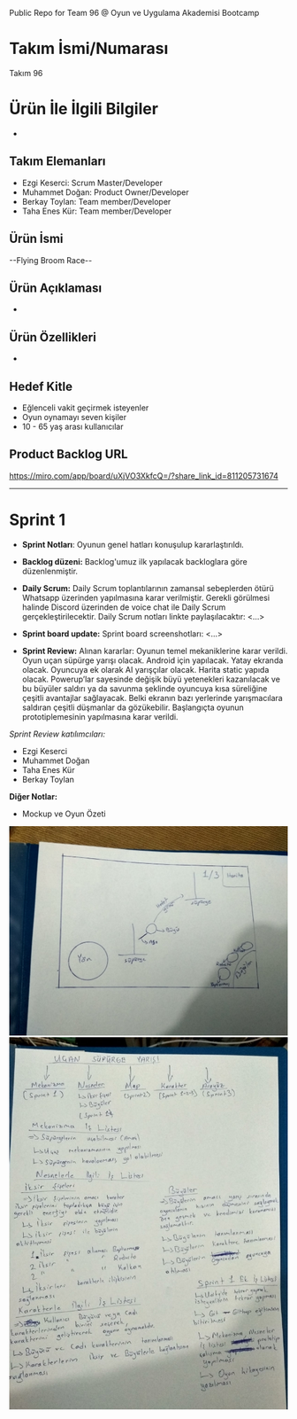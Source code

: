 Public Repo for Team 96 @ Oyun ve Uygulama Akademisi Bootcamp


# **Takım İsmi/Numarası**

Takım 96

# Ürün İle İlgili Bilgiler
-

## Takım Elemanları

- Ezgi Keserci: Scrum Master/Developer
- Muhammet Doğan: Product Owner/Developer
- Berkay Toylan: Team member/Developer
- Taha Enes Kür: Team member/Developer


## Ürün İsmi

--Flying Broom Race--

## Ürün Açıklaması

- 

## Ürün Özellikleri

- 

## Hedef Kitle

- Eğlenceli vakit geçirmek isteyenler
- Oyun oynamayı seven kişiler
- 10 - 65 yaş arası kullanıcılar

## Product Backlog URL
https://miro.com/app/board/uXjVO3XkfcQ=/?share_link_id=811205731674

---

# Sprint 1
- **Sprint Notları**: Oyunun genel hatları konuşulup kararlaştırıldı.
 
- **Backlog düzeni:** Backlog'umuz ilk yapılacak backloglara göre düzenlenmiştir.
 
- **Daily Scrum:** Daily Scrum toplantılarının zamansal sebeplerden ötürü Whatsapp üzerinden yapılmasına karar verilmiştir. Gerekli görülmesi halinde Discord üzerinden de voice chat ile Daily Scrum gerçekleştirilecektir. Daily Scrum notları linkte paylaşılacaktır: <…> 
 
- **Sprint board update:** Sprint board screenshotları: <...>
 
- **Sprint Review:** Alınan kararlar: Oyunun temel mekaniklerine karar verildi. Oyun uçan süpürge yarışı olacak. Android için yapılacak. Yatay ekranda olacak. Oyuncuya ek olarak AI yarışçılar olacak. Harita static yapıda olacak. Powerup’lar sayesinde değişik büyü yetenekleri kazanılacak ve bu büyüler saldırı ya da savunma şeklinde oyuncuya kısa süreliğine çeşitli avantajlar sağlayacak. Belki ekranın bazı yerlerinde yarışmacılara saldıran çeşitli düşmanlar da gözükebilir. Başlangıçta oyunun prototiplemesinin yapılmasına karar verildi.
 	
*Sprint Review katılımcıları:* 
- 	Ezgi Keserci
- 	Muhammet Doğan
- 	Taha Enes Kür
- 	Berkay Toylan

**Diğer Notlar:**
- 	Mockup ve Oyun Özeti

![alt text](https://github.com/ezgiksrci/Bootcamp/blob/main/Oyun_Mockup.jpeg)
![alt text](https://github.com/ezgiksrci/Bootcamp/blob/main/Oyun_Ozet.jpeg)
